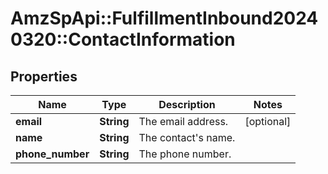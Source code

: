 # AmzSpApi::FulfillmentInbound20240320::ContactInformation

## Properties
Name | Type | Description | Notes
------------ | ------------- | ------------- | -------------
**email** | **String** | The email address. | [optional] 
**name** | **String** | The contact&#x27;s name. | 
**phone_number** | **String** | The phone number. | 

